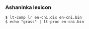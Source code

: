 ### Ashaninka lexicon

```
$ lt-comp lr en-cni.dix en-cni.bin
$ echo "grass" | lt-proc en-cni.bin
```
